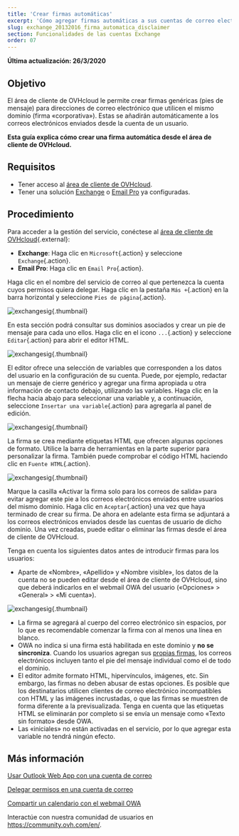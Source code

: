 ```yaml
---
title: 'Crear firmas automáticas'
excerpt: 'Cómo agregar firmas automáticas a sus cuentas de correo electrónico'
slug: exchange_20132016_firma_automatica_disclaimer
section: Funcionalidades de las cuentas Exchange
order: 07
---
```


**Última actualización: 26/3/2020**


## Objetivo

El área de cliente de OVHcloud le permite crear firmas genéricas (pies de mensaje) para direcciones de correo electrónico que utilicen el mismo dominio (firma «corporativa»). Estas se añadirán automáticamente a los correos electrónicos enviados desde la cuenta de un usuario.

**Esta guía explica cómo crear una firma automática desde el área de cliente de OVHcloud.**

## Requisitos

- Tener acceso al [área de cliente de OVHcloud](https://www.ovh.com/auth/?action=gotomanager&from=https://www.ovh.es/&ovhSubsidiary=es).
- Tener una solución [Exchange](https://www.ovhcloud.com/es-es/emails/hosted-exchange/) o [Email Pro](https://www.ovhcloud.com/es-es/emails/email-pro/) ya configuradas.


## Procedimiento

Para acceder a la gestión del servicio, conéctese al [área de cliente de OVHcloud](https://www.ovh.com/auth/?action=gotomanager&from=https://www.ovh.es/&ovhSubsidiary=es){.external}:

- **Exchange**: Haga clic en `Microsoft`{.action} y seleccione `Exchange`{.action}. 
- **Email Pro**: Haga clic en `Email Pro`{.action}.

Haga clic en el nombre del servicio de correo al que pertenezca la cuenta cuyos permisos quiera delegar. Haga clic en la pestaña `Más +`{.action} en la barra horizontal y seleccione `Pies de página`{.action}.

![exchangesig](images/exchange-footer-step1.png){.thumbnail}

En esta sección podrá consultar sus dominios asociados y crear un pie de mensaje para cada uno ellos. Haga clic en el icono `...`{.action} y seleccione `Editar`{.action} para abrir el editor HTML.

![exchangesig](images/exchange-footer-step2.png){.thumbnail}

El editor ofrece una selección de variables que corresponden a los datos del usuario en la configuración de su cuenta. Puede, por ejemplo, redactar un mensaje de cierre genérico y agregar una firma apropiada u otra información de contacto debajo, utilizando las variables. Haga clic en la flecha hacia abajo para seleccionar una variable y, a continuación, seleccione `Insertar una variable`{.action} para agregarla al panel de edición.

![exchangesig](images/exchange-footer-step3aag.gif){.thumbnail}

La firma se crea mediante etiquetas HTML que ofrecen algunas opciones de formato. Utilice la barra de herramientas en la parte superior para personalizar la firma. También puede comprobar el código HTML haciendo clic en `Fuente HTML`{.action}.
 
![exchangesig](images/exchange-footer-step4.png){.thumbnail}

Marque la casilla «Activar la firma solo para los correos de salida» para evitar agregar este pie a los correos electrónicos enviados entre usuarios del mismo dominio. Haga clic en `Aceptar`{.action} una vez que haya terminado de crear su firma. De ahora en adelante esta firma se adjuntará a los correos electrónicos enviados desde las cuentas de usuario de dicho dominio. Una vez creadas, puede editar o eliminar las firmas desde el área de cliente de OVHcloud.

Tenga en cuenta los siguientes datos antes de introducir firmas para los usuarios:

- Aparte de «Nombre», «Apellido» y «Nombre visible», los datos de la cuenta no se pueden editar desde el área de cliente de OVHcloud, sino que deberá indicarlos en el webmail OWA del usuario («Opciones» > «General» > «Mi cuenta»).

![exchangesig](images/exchange-footer-step5.png){.thumbnail}

- La firma se agregará al cuerpo del correo electrónico sin espacios, por lo que es recomendable comenzar la firma con al menos una línea en blanco.
- OWA no indica si una firma está habilitada en este dominio y **no se sincroniza**. Cuando los usuarios agregan sus [propias firmas](../exchange_2016_guia_de_uso_de_outlook_web_app/#anadir-una-firma), los correos electrónicos incluyen tanto el pie del mensaje individual como el de todo el dominio.
- El editor admite formato HTML, hipervínculos, imágenes, etc. Sin embargo, las firmas no deben abusar de estas opciones. Es posible que los destinatarios utilicen clientes de correo electrónico incompatibles con HTML y las imágenes incrustadas, o que las firmas se muestren de forma diferente a la previsualizada. Tenga en cuenta que las etiquetas HTML se eliminarán por completo si se envía un mensaje como «Texto sin formato» desde OWA.
- Las «iniciales» no están activadas en el servicio, por lo que agregar esta variable no tendrá ningún efecto.

## Más información

[Usar Outlook Web App con una cuenta de correo](../exchange_2016_guia_de_uso_de_outlook_web_app)

[Delegar permisos en una cuenta de correo](../exchange_2013_dar_permisos_full_access_a_una_cuenta)

[Compartir un calendario con el webmail OWA](../exchange_2016_compartir_un_calendario_con_el_webmail_owa)

Interactúe con nuestra comunidad de usuarios en <https://community.ovh.com/en/>.
